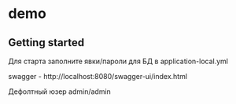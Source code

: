 # demo

## Getting started
Для старта заполните явки/пароли для БД в application-local.yml

swagger - http://localhost:8080/swagger-ui/index.html

Дефолтный юзер admin/admin

